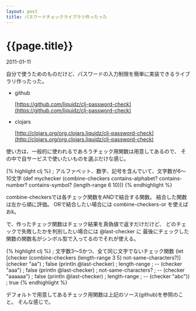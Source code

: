 ```yaml
---
layout: post
title: パスワードチェックライブラリ作ったった
---
```


# {{page.title}}
<p class="meta">2011-01-11</p>


自分で使うためのものだけど、パスワードの入力制限を簡単に実装できるライブラリ作ったった。

 * github

    [https://github.com/liquidz/clj-password-check](https://github.com/liquidz/clj-password-check)

 * clojars

    [http://clojars.org/org.clojars.liquidz/clj-password-check](http://clojars.org/org.clojars.liquidz/clj-password-check)


使い方は、一般的に使われるであろうチェック用関数は用意してあるので、
その中で自サービスで使いたいものを選ぶだけな感じ。

{% highlight clj %}
; アルファベット、数字、記号を含んでいて、文字数が6～10文字
(def mychecker (combine-checkers contains-alphabet? contains-number? contains-symbol? (length-range 6 10)))
{% endhighlight %}

combine-checkersでは各チェック関数をANDで結合する関数。
結合した関数は左から順に評価。
ORで結合したい場合には combine-checkers-or を使えばおk。

で、作ったチェック関数はチェック結果を真偽値で返すだけだけど、
どのチェックで失敗したかを判別したい場合には @last-checker に
最後にチェックした関数の関数名がシンボル型で入ってるのでそれが使える。

{% highlight clj %}
; 文字数3～5かつ、全て同じ文字でないチェック関数
(let [checker (combine-checkers (length-range 3 5) not-same-characters?)]
  (checker "aa") ; false
  (println @last-checker) ; length-range
  ; --
  (checker "aaa") ; false
  (println @last-checker) ; not-same-characters?
  ; --
  (checker "aaaaaa") ; false
  (println @last-checker) ; length-range
  ; --
  (checker "abc")) ; true
{% endhighlight %}

デフォルトで用意してあるチェック用関数は上記のソース(github)を参照のこと。
そんな感じで。




